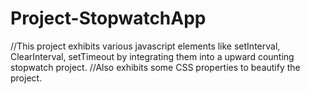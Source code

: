 # Project-StopwatchApp

//This project exhibits various javascript elements like setInterval, ClearInterval, setTimeout by integrating them into a upward counting stopwatch project.
//Also exhibits some CSS properties to beautify the project.
